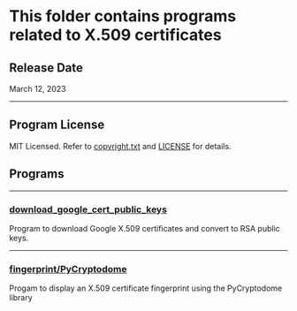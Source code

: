 # This folder contains programs related to X.509 certificates

## Release Date
March 12, 2023

---
## Program License

MIT Licensed. Refer to [copyright.txt](../../copyright.txt) and [LICENSE](../../LICENSE) for details.

## Programs

***
### [download_google_cert_public_keys](Google)
Program to download Google X.509 certificates and convert to RSA public keys.

***
### [fingerprint/PyCryptodome](fingerprint/PyCryptodome)
Progam to display an X.509 certificate fingerprint using the PyCryptodome library
